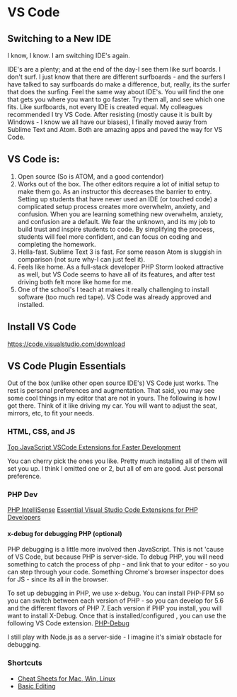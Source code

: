 # VS Code

## Switching to a New IDE
I know, I know. I am switching IDE's again.

IDE's are a plenty; and at the end of the day-I see them like surf boards. I don't surf. I just know that there are different surfboards - and the surfers I have talked to say surfboards do make a difference, but, really, its the surfer that does the surfing. Feel the same way about IDE's. You will find the one that gets you where you want to go faster. Try them all, and see which one fits. Like surfboards, not every IDE is created equal. My colleagues recommended I try VS Code. After resisting (mostly cause it is built by Windows - I know we all have our biases), I finally moved away from Sublime Text and Atom. Both are amazing apps and paved the way for VS Code. 

## VS Code is:
1. Open source (So is ATOM, and a good contendor)
2. Works out of the box. The other editors require a lot of initial setup to make them go.  As an instructor this decreases the barrier to entry. Setting up students that have never used an IDE (or touched code) a complicated setup process creates more overwhelm, anxiety, and confusion. When you are learning something new overwhelm, anxiety, and confusion are a default. We fear the unknown, and its my job to build trust and inspire students to code. By simplifying the process, students will feel more confident, and can focus on coding and completing the homework. 
3. Hella-fast. Sublime Text 3 is fast. For some reason Atom is sluggish in comparison (not sure why-I can just feel it). 
4. Feels like home. As a full-stack developer PHP Storm looked attractive as well, but VS Code seems to have all of its features, and after test driving both felt more like home for me.
5. One of the school's I teach at makes it really challenging to install software (too much red tape). VS Code was already approved and installed.

## Install VS Code
https://code.visualstudio.com/download

## VS Code Plugin Essentials
Out of the box (unlike other open source IDE's) VS Code just works. The rest is personal preferences and augmentation.
That said, you may see some cool things in my editor that are not in yours. The following is how I got there.
Think of it like driving my car. You will want to adjust the seat, mirrors, etc, to fit your needs.

### HTML, CSS, and JS
[Top JavaScript VSCode Extensions for Faster Development](https://codeburst.io/top-javascript-vscode-extensions-for-faster-development-c687c39596f5)

You can cherry pick the ones you like. Pretty much installing all of them will set you up. I think I omitted one or 2, but all of em are good. Just personal preference.

### PHP Dev
[PHP IntelliSense](https://marketplace.visualstudio.com/items?itemName=felixfbecker.php-intellisense)
[Essential Visual Studio Code Extensions for PHP Developers](https://andy-carter.com/blog/essential-visual-studio-code-extensions-for-php-developers)

#### x-debug for debugging PHP (optional)
PHP debugging is a little more involved then JavaScript. This is not 'cause of VS Code, but because PHP is server-side. To debug PHP, you will need something to catch the process of php - and link that to your editor - so you can step through your code. Something Chrome's browser inspector does for JS - since its all in the browser.

To set up debugging in PHP, we use x-debug. You can install PHP-FPM so you can switch between each version of PHP - so you can develop for 5.6 and the different flavors of PHP 7. Each version if PHP you install, you will want to install X-Debug. Once that is installed/configured , you can use the following VS Code extension.
[PHP-Debug](https://marketplace.visualstudio.com/items?itemName=felixfbecker.php-debug)

I still play with Node.js as a server-side  - I imagine it's simialr obstacle for debugging.

### Shortcuts
* [Cheat Sheets for Mac, Win, Linux](https://code.visualstudio.com/docs/getstarted/keybindings#_keyboard-shortcuts-reference)
* [Basic Editing](https://code.visualstudio.com/docs/editor/codebasics)





